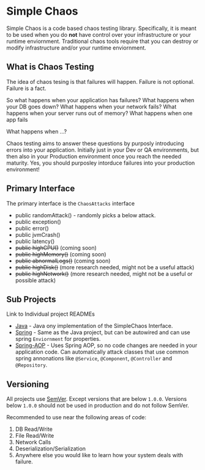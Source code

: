 # Simple Chaos

Simple Chaos is a code based chaos testing library. Specifically, it is meant to be used when you do **not** have control over your infrastructure or your runtime enviornment. Traditional chaos tools require that you can destroy or modify infrastructure and/or your runtime enviornment. 

## What is Chaos Testing
The idea of chaos tesing is that failures will happen. Failure is not optional. Failure is a fact.

So what happens when your application has failures? What happens when your DB goes down? What happens when your network fails? What happens when your server runs out of memory? What happens when one app fails

What happens when ...? 

Chaos testing aims to answer these questions by purposly introducing errors into your application. Initially just in your Dev or QA environments, but then also in your Production environment once you reach the needed maturity. Yes, you should purposley intorduce failures into your production environment!


## Primary Interface
The primary interface is the `ChaosAttacks` interface
* public randomAttack() - randomly picks a below attack.
* public exception()
* public error()
* public jvmCrash()
* public latency()
* ~~public highCPU()~~ (coming soon)
* ~~public highMemory()~~ (coming soon)
* ~~public abnormalLogs()~~ (coming soon)
* ~~public highDisk()~~ (more research needed, might not be a useful attack) 
* ~~public highNetwork()~~ (more research needed, might not be a useful or possible attack) 

## Sub Projects


Link to Individual project READMEs

* [Java](java/README.md) - Java ony implementation of the SimpleChaos Interface.
* [Spring](spring/README.md) - Same as the Java project, but can be autowired and can use spring `Enviornment` for properties.
* [Spring-AOP](spring-aop/README.md) - Uses Spring AOP, so no code changes are needed in your application code. Can automatically attack classes that use common spring annonations like `@Service`, `@Component`, `@Controller` and `@Repository`.


## Versioning

All projects use [SemVer](https://semver.org/). Except versions that are below `1.0.0`. Versions below `1.0.0` should not be used in production and do not follow SemVer.

Recommended to use near the following areas of code:
1. DB Read/Write
2. File Read/Write
3. Network Calls
4. Deserialization/Serialization
5. Anywhere else you would like to learn how your system deals with failure. 